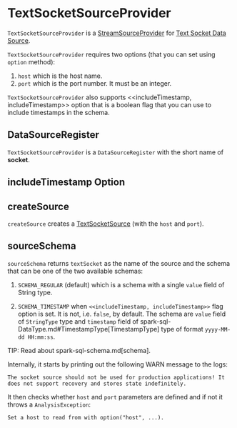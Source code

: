 # TextSocketSourceProvider

`TextSocketSourceProvider` is a [StreamSourceProvider](../../StreamSourceProvider.md) for [Text Socket Data Source](index.md).

`TextSocketSourceProvider` requires two options (that you can set using `option` method):

1. `host` which is the host name.
2. `port` which is the port number. It must be an integer.

`TextSocketSourceProvider` also supports <<includeTimestamp, includeTimestamp>> option that is a boolean flag that you can use to include timestamps in the schema.

## DataSourceRegister

`TextSocketSourceProvider` is a `DataSourceRegister` with the short name of **socket**.

## <span id="includeTimestamp"> includeTimestamp Option

## <span id="createSource"> createSource

`createSource` creates a [TextSocketSource](TextSocketSource.md) (with the `host` and `port`).

## <span id="sourceSchema"> sourceSchema

`sourceSchema` returns `textSocket` as the name of the source and the schema that can be one of the two available schemas:

1. `SCHEMA_REGULAR` (default) which is a schema with a single `value` field of String type.

2. `SCHEMA_TIMESTAMP` when `<<includeTimestamp, includeTimestamp>>` flag option is set. It is not, i.e. `false`, by default. The schema are `value` field of `StringType` type and `timestamp` field of spark-sql-DataType.md#TimestampType[TimestampType] type of format `yyyy-MM-dd HH:mm:ss`.

TIP: Read about spark-sql-schema.md[schema].

Internally, it starts by printing out the following WARN message to the logs:

```text
The socket source should not be used for production applications! It does not support recovery and stores state indefinitely.
```

It then checks whether `host` and `port` parameters are defined and if not it throws a `AnalysisException`:

```text
Set a host to read from with option("host", ...).
```

